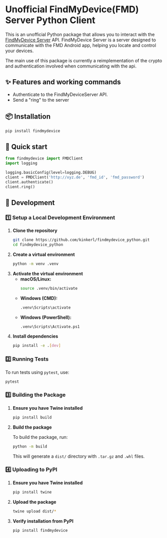 # Unofficial FindMyDevice(FMD) Server Python Client

This is an unofficial Python package that allows you to interact with the [FindMyDevice Server](https://gitlab.com/Nulide/findmydeviceserver) API. FindMyDevice Server is a server designed to communicate with the FMD Android app, helping you locate and control your devices.

The main use of this package is currently a reimplementation of the crypto and authentication involved when communicating with the api. 

## ✨ Features and working commands

- Authenticate to the FindMyDeviceServer API.
- Send a "ring" to the server


## 📦 Installation

```sh
pip install findmydevice
```

## 🚀 Quick start

```python
from findmydevice import FMDClient
import logging 

logging.basicConfig(level=logging.DEBUG)
client = FMDClient('http://xyz.de', 'fmd_id', 'fmd_password')
client.authenticate()
client.ring()
```


## 🚀 Development

### 1️⃣ Setup a Local Development Environment

1. **Clone the repository**
   ```sh
   git clone https://github.com/kinkerl/findmydevice_python.git
   cd findmydevice_python
   ```
2. **Create a virtual environment**
   ```sh
   python -m venv .venv
   ```
3. **Activate the virtual environment**
   - **macOS/Linux:**
     ```sh
     source .venv/bin/activate
     ```
   - **Windows (CMD):**
     ```sh
     .venv\Scripts\activate
     ```
   - **Windows (PowerShell):**
     ```sh
     .venv\Scripts\Activate.ps1
     ```
4. **Install dependencies**
   ```sh
   pip install -e .[dev]
   ```

### 2️⃣ Running Tests
To run tests using `pytest`, use:
```sh
pytest
```

### 3️⃣ Building the Package
1. **Ensure you have Twine installed**
   ```sh
   pip install build
   ```
2. **Build the package**

   To build the package, run:
   ```sh
   python -m build
   ```
   This will generate a `dist/` directory with `.tar.gz` and `.whl` files.

### 4️⃣ Uploading to PyPI
1. **Ensure you have Twine installed**
   ```sh
   pip install twine
   ```
2. **Upload the package**
   ```sh
   twine upload dist/*
   ```
3. **Verify installation from PyPI**
   ```sh
   pip install findmydevice
   ```

